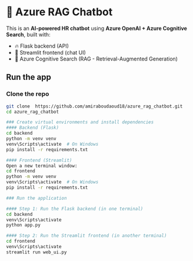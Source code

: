 # 🤖 Azure RAG Chatbot

This is an **AI-powered HR chatbot** using **Azure OpenAI + Azure Cognitive Search**, built with:

- 🔥 Flask backend (API)
- 🧼 Streamlit frontend (chat UI)
- 🔎 Azure Cognitive Search (RAG - Retrieval-Augmented Generation)

## Run the app

### Clone the repo
```bash
git clone  https://github.com/amiraboudaoud18/azure_rag_chatbot.git
cd azure_rag_chatbot

### Create virtual environments and install dependencies
#### Backend (Flask)
cd backend
python -m venv venv
venv\Scripts\activate  # On Windows
pip install -r requirements.txt

#### Frontend (Streamlit)
Open a new terminal window:
cd frontend
python -m venv venv
venv\Scripts\activate  # On Windows
pip install -r requirements.txt

### Run the application

#### Step 1: Run the Flask backend (in one terminal)
cd backend
venv\Scripts\activate
python app.py

#### Step 2: Run the Streamlit frontend (in another terminal)
cd frontend
venv\Scripts\activate
streamlit run web_ui.py


